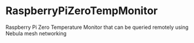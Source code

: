 # RaspberryPiZeroTempMonitor
Raspberry Pi Zero Temperature Monitor that can be queried remotely using Nebula mesh networking
